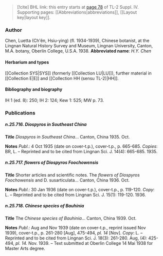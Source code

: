 > [!cite] BHL link: this entry starts at [page 78](https://www.biodiversitylibrary.org/page/33265755) of TL-2 Suppl. IV.
> Supporting pages: [[Abbreviations|abbreviations]], [[Layout key|layout key]].

### Author

Chen, Luetta (Ch'ên, Hsiu-ying) (fl. 1934-1939), Chinese botanist, at the Lingnan Natural History Survey and Museum, Lingnan University, Canton, M.A. botany, Oberlin College, U.S.A. 1938. 
**Abbreviated name**: *H.Y. Chen*

#### Herbarium and types

[[Collection SYS|SYS]] (formerly [[Collection LU|LU]]), further material in [[Collection E|E]] and [[Collection HH (sensu TL-2)|HH]].

#### Bibliography and biography

IH 1 (ed. 8): 250; IH 2: 124; Kew 1: 525; MW p. 73.

### Publications

##### n.25.716. Diospyros in Southeast China

**Title**
*Diospyros in Southeast China*... Canton, China 1935. Oct.

**Notes**
*Publ*.: 4 Oct 1935 (date on cover-t.p.), cover-t.p., p. 665-685. *Copies*: BR, L. – Reprinted and to be cited from Lingnan Sci. J. 14(4): 665-685. 1935.

##### n.25.717. flowers of Diospyros Foochowensis

**Title**
Shorter articles and scientific notes. The *flowers of Diospyros Foochowensis* and D. susarticulata... Canton, China 1936. Oct.

**Notes**
*Publ*.: 30 Jan 1936 (date on cover-t.p.), cover-t.p., p. 119-120. *Copy*: L. – Reprinted and to be cited from Lingnan Sci. J. 15(1): 119-120. 1936.

##### n.25.718. Chinese species of Bauhinia

**Title**
The *Chinese species of Bauhinia*... Canton, China 1939. Oct.

**Notes**
*Publ*.: Aug and Nov 1939 (date on cover-t.p., reprint issued Nov 1939), cover-t.p., p. 261-280 \[Aug\], 475-494, *pl. 14* \[Nov\]. *Copy*: L. – Reprinted and to be cited from Lingnan Sci. J. 18(3): 261-280. Aug, (4): 425-494, *pl. 14.* Nov. 1939. – Text submitted at Oberlin College 14 Mai 1938 for Master Arts degree.

